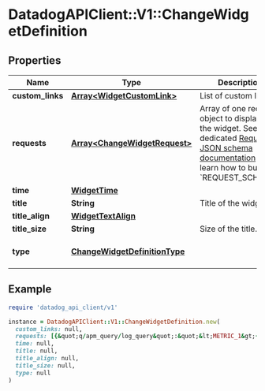 # DatadogAPIClient::V1::ChangeWidgetDefinition

## Properties

| Name | Type | Description | Notes |
| ---- | ---- | ----------- | ----- |
| **custom_links** | [**Array&lt;WidgetCustomLink&gt;**](WidgetCustomLink.md) | List of custom links. | [optional] |
| **requests** | [**Array&lt;ChangeWidgetRequest&gt;**](ChangeWidgetRequest.md) | Array of one request object to display in the widget.  See the dedicated [Request JSON schema documentation](https://docs.datadoghq.com/dashboards/graphing_json/request_json)  to learn how to build the &#x60;REQUEST_SCHEMA&#x60;. |  |
| **time** | [**WidgetTime**](WidgetTime.md) |  | [optional] |
| **title** | **String** | Title of the widget. | [optional] |
| **title_align** | [**WidgetTextAlign**](WidgetTextAlign.md) |  | [optional] |
| **title_size** | **String** | Size of the title. | [optional] |
| **type** | [**ChangeWidgetDefinitionType**](ChangeWidgetDefinitionType.md) |  | [default to &#39;change&#39;] |

## Example

```ruby
require 'datadog_api_client/v1'

instance = DatadogAPIClient::V1::ChangeWidgetDefinition.new(
  custom_links: null,
  requests: [{&quot;q/apm_query/log_query&quot;:&quot;&lt;METRIC_1&gt;{&lt;SCOPE_1&gt;}&quot;}],
  time: null,
  title: null,
  title_align: null,
  title_size: null,
  type: null
)
```

